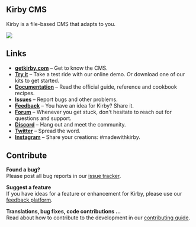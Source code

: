 ## Kirby CMS

Kirby is a file-based CMS that adapts to you.

![](https://camo.githubusercontent.com/a354de2e91cbbc441b95be46bc2aca435b2305598ab4da9ee8d79fac9717ce3d/687474703a2f2f6765746b697262792e636f6d2f6173736574732f696d616765732f6769746875622f6b697262792d73637265656e2e706e67)

## Links
- **[getkirby.com](https://getkirby.com)** – Get to know the CMS.
- **[Try it](https://getkirby.com/try)** – Take a test ride with our online demo. Or download one of our kits to get started.
- **[Documentation](https://getkirby.com/docs/guide)** – Read the official guide, reference and cookbook recipes.
- **[Issues](https://github.com/getkirby/kirby/issues)** – Report bugs and other problems.
- **[Feedback](https://feedback.getkirby.com)** – You have an idea for Kirby? Share it.
- **[Forum](https://forum.getkirby.com)** – Whenever you get stuck, don't hesitate to reach out for questions and support.
- **[Discord](https://chat.getkirby.com)** – Hang out and meet the community.
- **[Twitter](https://twitter.com/getkirby)** – Spread the word.
- **[Instagram](https://www.instagram.com/getkirby/)** – Share your creations: #madewithkirby.

## Contribute

**Found a bug?**  
Please post all bug reports in our [issue tracker](https://github.com/getkirby/kirby/issues).

**Suggest a feature**  
If you have ideas for a feature or enhancement for Kirby, please use our [feedback platform](https://feedback.getkirby.com).

**Translations, bug fixes, code contributions ...**  
Read about how to contribute to the development in our [contributing guide](/.github/CONTRIBUTING.md).
